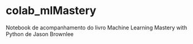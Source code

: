 # colab_mlMastery
Notebook de acompanhamento do livro Machine Learning Mastery with Python de Jason Brownlee
